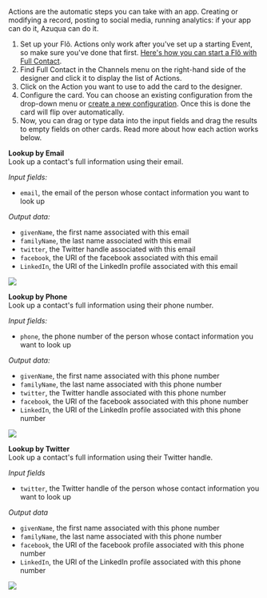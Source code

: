 Actions are the automatic steps you can take with an app. Creating or modifying a record, posting to social media, running analytics: if your app can do it, Azuqua can do it. 

1. Set up your Flõ. Actions only work after you've set up a starting Event, so make sure you've done that first. [Here's how you can start a Flõ with Full Contact]().
2. Find Full Contact in the Channels menu on the right-hand side of the designer and click it to display the list of Actions.
3. Click on the Action you want to use to add the card to the designer. 
4. Configure the card. You can choose an existing configuration from the drop-down menu or [create a new configuration](). Once this is done the card will flip over automatically. 
5. Now, you can drag or type data into the input fields and drag the results to empty fields on other cards. Read more about how each action works below.

**Lookup by Email**  
Look up a contact's full information using their email. 

*Input fields:*

* `email`, the email of the person whose contact information you want to look up

*Output data:*

* `givenName`, the first name associated with this email
* `familyName`, the last name associated with this email
* `twitter`, the Twitter handle associated with this email
* `facebook`, the URl of the facebook associated with this email
* `LinkedIn`, the URl of the LinkedIn profile associated with this email

<img src="https://s3.amazonaws.com/azuqua_static/help-center/Channels/full-contact/full-contact-action-1.png"></img>

**Lookup by Phone**  
Look up a contact's full information using their phone number. 

*Input fields:*

* `phone`, the phone number of the person whose contact information you want to look up

<!---what format does the phone number need to be in, or does it matter?--->

*Output data:*

* `givenName`, the first name associated with this phone number
* `familyName`, the last name associated with this phone number
* `twitter`, the Twitter handle associated with this phone number
* `facebook`, the URl of the facebook associated with this phone number
* `LinkedIn`, the URl of the LinkedIn profile associated with this phone number

<img src="https://s3.amazonaws.com/azuqua_static/help-center/Channels/full-contact/full-contact-action-2.png"></img>

**Lookup by Twitter**  
Look up a contact's full information using their Twitter handle. 

*Input fields*

* `twitter`, the Twitter handle of the person whose contact information you want to look up

<!---another format question, does it need the @ before it to work?--->

*Output data*

* `givenName`, the first name associated with this phone number
* `familyName`, the last name associated with this phone number
* `facebook`, the URl of the facebook profile associated with this phone number
* `LinkedIn`, the URl of the LinkedIn profile associated with this phone number

<img src="https://s3.amazonaws.com/azuqua_static/help-center/Channels/full-contact/full-contact-action-3.png"></img>

<div>
    <div style="width: 60%; float: left; margin-right: 10px">
    </div>
    <div style="width: 30%, float: left">
    </div>
</div>

